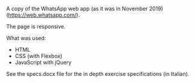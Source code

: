 A copy of the WhatsApp web app (as it was in November 2019) (https://web.whatsapp.com/).

The page is responsive.

What was used:
- HTML
- CSS (with Flexbox)
- JavaScript with jQuery

See the specs.docx file for the in depth exercise specifications (in Italian).